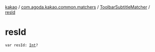 [kakao](../../index.md) / [com.agoda.kakao.common.matchers](../index.md) / [ToolbarSubtitleMatcher](index.md) / [resId](./res-id.md)

# resId

`var resId: `[`Int`](https://kotlinlang.org/api/latest/jvm/stdlib/kotlin/-int/index.html)`?`